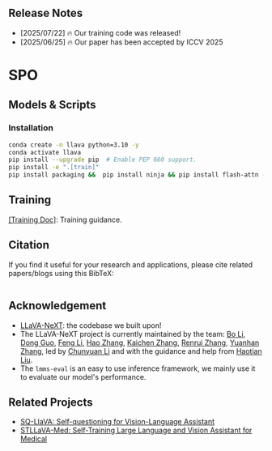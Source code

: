 ## Release Notes
- [2025/07/22] 🔥 Our training code was released!
- [2025/06/25] 🔥 Our paper has been accepted by ICCV 2025



# SPO
<!-- [![SPO-llava-onevision checkpoints](https://img.shields.io/badge/llava_onevision-checkpoints-blue)](https://huggingface.co/collections/lmms-lab/llava-onevision-66a259c3526e15166d6bba37) -->





## Models & Scripts

### Installation

```bash
conda create -n llava python=3.10 -y
conda activate llava
pip install --upgrade pip  # Enable PEP 660 support.
pip install -e ".[train]"
pip install packaging &&  pip install ninja && pip install flash-attn --no-build-isolation --no-cache-dir # if flash-attention install error
```


## Training

[[Training Doc]](https://github.com/heliossun/Structure-Policy-Optimization/blob/main/scripts/train/README.md): Training guidance.

## Citation

If you find it useful for your research and applications, please cite related papers/blogs using this BibTeX:
```bibtex

```

## Acknowledgement

- [LLaVA-NeXT](https://github.com/lm-sys/FastChat): the codebase we built upon!
- The LLaVA-NeXT project is currently maintained by the team: [Bo Li](https://brianboli.com/), [Dong Guo](https://www.linkedin.com/in/dongguoset/), [Feng Li](https://scholar.google.com/citations?hl=zh-CN&user=ybRe9GcAAAAJ&view_op=list_works&sortby=pubdate), [Hao Zhang](https://scholar.google.com/citations?user=B8hPxMQAAAAJ&hl=en), [Kaichen Zhang](https://www.linkedin.com/in/kaichen-zhang-014b17219/?originalSubdomain=sg), [Renrui Zhang](https://zrrskywalker.github.io/), [Yuanhan Zhang](https://zhangyuanhan-ai.github.io/), led by [Chunyuan Li](https://chunyuan.li/) and with the guidance and help from [Haotian Liu](https://hliu.cc/).
- The `lmms-eval` is an easy to use inference framework, we mainly use it to evaluate our model's performance.

## Related Projects

- [SQ-LlaVA: Self-questioning for Vision-Language Assistant](https://github.com/heliossun/SQ-LLaVA)
- [STLLaVA-Med: Self-Training Large Language and Vision Assistant for Medical](https://github.com/heliossun/STLLaVA-Med)
